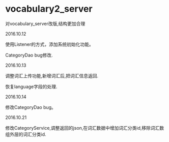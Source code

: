 # vocabulary2_server
对vocabulary_server改版,结构更加合理

2016.10.12
<p>使用Listener的方式，添加系统初始化功能。</p>
<p>CategoryDao bug修改.</p>

2016.10.13
<p>调整词汇上传功能,新增词汇后,把词汇信息返回.</p>
<p>恢复language字段的处理.</p>

2016.10.14
<p>修改CategoryDao bug。</p>

2016.10.21
<p>修改CategoryService,调整返回的json,在词汇数据中增加词汇分类id,移除词汇数组外层的词汇分类id.</p>